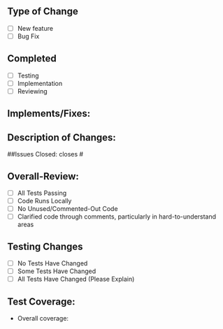 ## Type of Change
- [ ] New feature
- [ ] Bug Fix

## Completed
- [ ] Testing
- [ ] Implementation
- [ ] Reviewing

## Implements/Fixes:
> 

## Description of Changes:
>

##Issues Closed:
closes #

## Overall-Review:
- [ ] All Tests Passing
- [ ] Code Runs Locally
- [ ] No Unused/Commented-Out Code
- [ ] Clarified code through comments, particularly in hard-to-understand areas

## Testing Changes
- [ ] No Tests Have Changed
- [ ] Some Tests Have Changed
- [ ] All Tests Have Changed (Please Explain)

## Test Coverage:
- Overall coverage:

